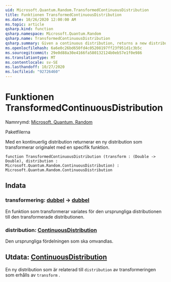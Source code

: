 ```yaml
---
uid: Microsoft.Quantum.Random.TransformedContinuousDistribution
title: Funktionen TransformedContinuousDistribution
ms.date: 10/26/2020 12:00:00 AM
ms.topic: article
qsharp.kind: function
qsharp.namespace: Microsoft.Quantum.Random
qsharp.name: TransformedContinuousDistribution
qsharp.summary: Given a continuous distribution, returns a new distribution that transforms the original by a given function.
ms.openlocfilehash: 6a6e0c26bd650fd4c05208197ff23f951d1c3b5c
ms.sourcegitcommit: 29e0d88a30e4166fa580132124b0eb57e1f0e986
ms.translationtype: MT
ms.contentlocale: sv-SE
ms.lasthandoff: 10/27/2020
ms.locfileid: "92726460"
---
```

# <a name="transformedcontinuousdistribution-function"></a>Funktionen TransformedContinuousDistribution

Namnrymd: [Microsoft. Quantum. Random](xref:Microsoft.Quantum.Random)

Paketfilerna [](https://nuget.org/packages/)


Med en kontinuerlig distribution returnerar en ny distribution som transformerar originalet med en specifik funktion.

```qsharp
function TransformedContinuousDistribution (transform : (Double -> Double), distribution : Microsoft.Quantum.Random.ContinuousDistribution) : Microsoft.Quantum.Random.ContinuousDistribution
```


## <a name="input"></a>Indata

### <a name="transform--double---double"></a>transformering: [dubbel](xref:microsoft.quantum.lang-ref.double) -> [dubbel](xref:microsoft.quantum.lang-ref.double)

En funktion som transformerar variates för den ursprungliga distributionen till den transformerade distributionen.


### <a name="distribution--continuousdistribution"></a>distribution: [ContinuousDistribution](xref:Microsoft.Quantum.Random.ContinuousDistribution)

Den ursprungliga fördelningen som ska omvandlas.



## <a name="output--continuousdistribution"></a>Utdata: [ContinuousDistribution](xref:Microsoft.Quantum.Random.ContinuousDistribution)

En ny distribution som är relaterad till `distribution` av transformeringen som erhålls av `transform` .